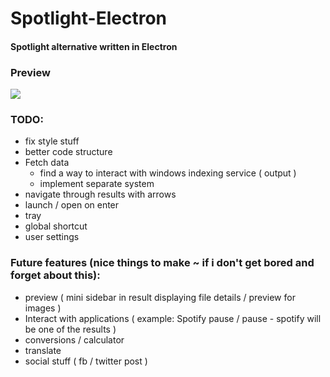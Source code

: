 # Spotlight-Electron
#### Spotlight alternative written in Electron

### Preview
![](https://i.imgur.com/OuOjHZr.gif)

### TODO:
* fix style stuff
* better code structure
* Fetch data
    * find a way to interact with windows indexing service ( output )
    * implement separate system
* navigate through results with arrows
* launch / open on enter
* tray
* global shortcut
* user settings

### Future features (nice things to make ~ if i don't get bored and forget about this):
* preview ( mini sidebar in result displaying file details / preview for images )
* Interact with applications ( example: Spotify pause / pause - spotify will be one of the results )
* conversions / calculator
* translate
* social stuff ( fb / twitter post )
